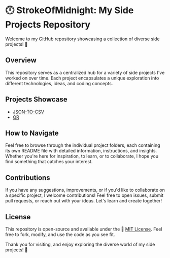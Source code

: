 # 🕛 StrokeOfMidnight: My Side Projects Repository

Welcome to my GitHub repository showcasing a collection of diverse side projects! 🚀

## Overview

This repository serves as a centralized hub for a variety of side projects I've worked on over time. Each project encapsulates a unique exploration into different technologies, ideas, and coding concepts. 

## Projects Showcase

- [JSON-TO-CSV](https://github.com/VishalRMahajan/StrokeOfMidnight/tree/main/JSON-TO-CSV)
- [QR](https://github.com/VishalRMahajan/StrokeOfMidnight/tree/main/QR)


## How to Navigate

Feel free to browse through the individual project folders, each containing its own README file with detailed information, instructions, and insights. Whether you're here for inspiration, to learn, or to collaborate, I hope you find something that catches your interest.

## Contributions

If you have any suggestions, improvements, or if you'd like to collaborate on a specific project, I welcome contributions! Feel free to open issues, submit pull requests, or reach out with your ideas. Let's learn and create together!

## License

This repository is open-source and available under the 📜 [MIT License](LICENSE). Feel free to fork, modify, and use the code as you see fit.

Thank you for visiting, and enjoy exploring the diverse world of my side projects! 🌌
